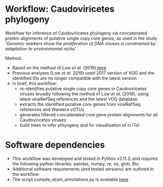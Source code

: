 # Workflow: Caudoviricetes phylogeny 

Workflow for inference of Caudoviricetes phylogeny via concatenated protein alignments of putative single copy core genes, as used in the study *'Genomic markers show the proliferation of DNA viruses is constrained by adaptation to environmental niche'*.

Method: 

- Based on the method of Low *et al.* (2019) [here](https://doi.org/10.1038/s41564-019-0448-z)
- Previous analyses (Low *et al.* 2019) used 2017 version of VOG and the identified IDs are no longer compatible with the latest version
- in brief, this workflow: 
  - re-identifies putative single copy core genes in Caudoviricetes viruses broadly following the method of Low *et al.* (2019), using latest viralRefSeq references and the latest VOG database
  - extracts the identified putative core genes from viralRefSeq references and Waiwera vOTUs
  - generates filtered concatenated core gene protein alignments for all Caudoviricetes viruses
  - build trees to infer phlyogeny and for visualisation of in iTol

# Software dependencies

- This workflow was developed and tested in Python v3.11.3, and requires the following python libraries: pandas, numpy, re, os, glob, Bio
- Additional software requirements (and tested versions) are outlined in the workflow
- The script compile_dram_annotations.py is available [here](https://github.com/GenomicsAotearoa/environmental_metagenomics/tree/master/3.viromics/a.whole_genome_shotgun/scripts)
